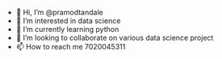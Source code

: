 - 👋 Hi, I’m @pramodtandale
- 👀 I’m interested in data science
- 🌱 I’m currently learning python
- 💞️ I’m looking to collaborate on various data science project
- 📫 How to reach me 7020045311

<!---
pramodtandale/pramodtandale is a ✨ special ✨ repository because its `README.md` (this file) appears on your GitHub profile.
You can click the Preview link to take a look at your changes.
--->
